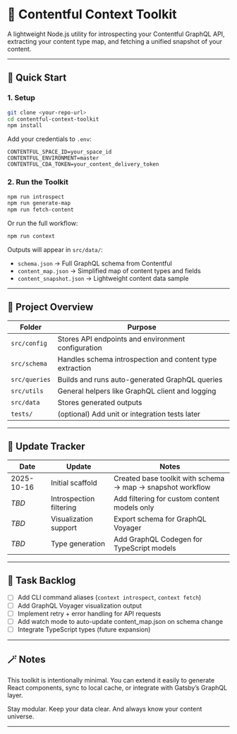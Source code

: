# 🧩 Contentful Context Toolkit

A lightweight Node.js utility for introspecting your Contentful GraphQL API, extracting your content type map, and fetching a unified snapshot of your content.

---

## 🚀 Quick Start

### 1. Setup

```bash
git clone <your-repo-url>
cd contentful-context-toolkit
npm install
```

Add your credentials to `.env`:

```
CONTENTFUL_SPACE_ID=your_space_id
CONTENTFUL_ENVIRONMENT=master
CONTENTFUL_CDA_TOKEN=your_content_delivery_token
```

### 2. Run the Toolkit

```bash
npm run introspect
npm run generate-map
npm run fetch-content
```

Or run the full workflow:

```bash
npm run context
```

Outputs will appear in `src/data/`:

- `schema.json` → Full GraphQL schema from Contentful
- `content_map.json` → Simplified map of content types and fields
- `content_snapshot.json` → Lightweight content data sample

---

## 🧠 Project Overview

| Folder | Purpose |
|--------|----------|
| `src/config` | Stores API endpoints and environment configuration |
| `src/schema` | Handles schema introspection and content type extraction |
| `src/queries` | Builds and runs auto-generated GraphQL queries |
| `src/utils` | General helpers like GraphQL client and logging |
| `src/data` | Stores generated outputs |
| `tests/` | (optional) Add unit or integration tests later |

---

## 🧭 Update Tracker

| Date | Update | Notes |
|------|---------|-------|
| 2025-10-16 | Initial scaffold | Created base toolkit with schema → map → snapshot workflow |
| _TBD_ | Introspection filtering | Add filtering for custom content models only |
| _TBD_ | Visualization support | Export schema for GraphQL Voyager |
| _TBD_ | Type generation | Add GraphQL Codegen for TypeScript models |

---

## 🧱 Task Backlog

- [ ] Add CLI command aliases (`context introspect`, `context fetch`)
- [ ] Add GraphQL Voyager visualization output
- [ ] Implement retry + error handling for API requests
- [ ] Add watch mode to auto-update content_map.json on schema change
- [ ] Integrate TypeScript types (future expansion)

---

## 🪄 Notes

This toolkit is intentionally minimal. You can extend it easily to generate React components, sync to local cache, or integrate with Gatsby’s GraphQL layer.

Stay modular. Keep your data clear. And always know your content universe.

---
